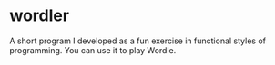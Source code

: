 # wordler
A short program I developed as a fun exercise in functional styles of programming. You can use it to play Wordle. 
